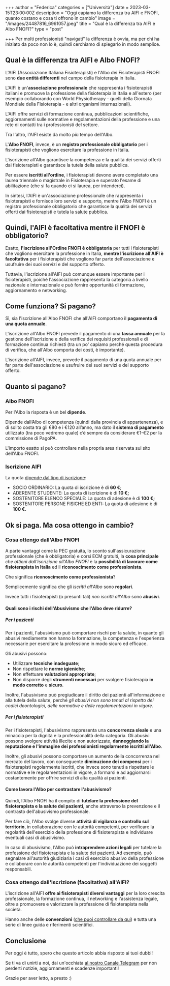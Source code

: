 +++
author = "Federica"
categories = ["Università"]
date = 2023-03-15T23:00:00Z
description = "Oggi capiamo la differenza tra AIFI e FNOFI, quanto costano e cosa ti offrono in cambio"
image = "/images/24487816_6961057.jpeg"
title = "Qual è la differenza tra AIFI e Albo FNOFI?"
type = "post"

+++
Per molti professionisti "navigati" la differenza è ovvia, ma per chi ha iniziato da poco non lo è, quindi cerchiamo di spiegarlo in modo semplice.

## Qual è la differenza tra AIFI e Albo FNOFI?

L'AIFI (Associazione Italiana Fisioterapisti) e l'Albo dei Fisioterapisti FNOFI sono **due entità differenti** nel campo della fisioterapia in Italia.

L'AIFI è un'**associazione professionale** che rappresenta i fisioterapisti italiani e promuove la professione della fisioterapia in Italia e all'estero (per esempio collaborando con World Physiotherapy - quelli della Giornata Mondiale della Fisioterapia - e altri organismi internazionali). 

L'AIFI offre servizi di formazione continua, pubblicazioni scientifiche, aggiornamenti sulle normative e regolamentazioni della professione e una rete di contatti tra i professionisti del settore. 

Tra l'altro, l'AIFI esiste da molto più tempo dell'Albo.

L'**Albo FNOFI**, invece, è un **registro professionale obbligatorio** per i fisioterapisti che vogliono esercitare la professione in Italia. 

L'iscrizione all'Albo garantisce la competenza e la qualità dei servizi offerti dai fisioterapisti e garantisce la tutela della salute pubblica. 

Per essere **iscritti all'ordine**, i fisioterapisti devono avere completato una laurea triennale o magistrale in Fisioterapia e superato l'esame di abilitazione (che si fa quando ci si laurea, per intenderci).

In sintesi, l'AIFI è un'associazione professionale che rappresenta i fisioterapisti e fornisce loro servizi e supporto, mentre l'Albo FNOFI è un registro professionale obbligatorio che garantisce la qualità dei servizi offerti dai fisioterapisti e tutela la salute pubblica.

## Quindi, l'AIFI è facoltativa mentre il FNOFI è obbligatorio?

Esatto, **l'iscrizione all'Ordine FNOFI è obbligatoria** per tutti i fisioterapisti che vogliono esercitare la professione in Italia, **mentre l'iscrizione all'AIFI è facoltativa** per i fisioterapisti che vogliono far parte dell'associazione e usufruire dei suoi servizi e del supporto offerto. 

Tuttavia, l'iscrizione all'AIFI può comunque essere importante per i fisioterapisti, poiché l'associazione rappresenta la categoria a livello nazionale e internazionale e può fornire opportunità di formazione, aggiornamento e networking.

## Come funziona? Si pagano?

Sì, sia l'iscrizione all'Albo FNOFI che all'AIFI comportano il **pagamento di una quota annuale**.

L'iscrizione all'Albo FNOFI prevede il pagamento di una **tassa annuale** per la gestione dell'iscrizione e della verifica dei requisiti professionali e di formazione continua richiesti (tra un po' capiamo perché questa procedura di verifica, che all'Albo comporta dei costi, è importante).

L'iscrizione all'AIFI, invece, prevede il pagamento di una quota annuale per far parte dell'associazione e usufruire dei suoi servizi e del supporto offerto. 

## Quanto si pagano?

### Albo FNOFI

Per l'Albo la risposta è un bel **dipende**.

Dipende dall’Albo di competenza (quindi dalla provincia di appartenenza), e di solito costa tra gli €80 e i €120 all’anno, ma dato il **sistema di pagamento** utilizzato (tra poco vedremo quale) c’è sempre da considerare €1-€2 per la commissione di PagoPA.

L'importo esatto si può controllare nella propria area riservata sul sito dell'Albo FNOFI.

### Iscrizione AIFI

La quota [dipende dal tipo di iscrizione](https://aifi.net/tesseramento-aifi/ "DIVENTA SOCIO Tesseramento AIFI"):

* SOCIO ORDINARIO: La quota di iscrizione è di **60 €**;
* ADERENTE STUDENTE: La quota di iscrizione è di **10 €;**
* SOSTENITORE ELENCO SPECIALE: La quota di adesione è di **100 €;**
* SOSTENITORE PERSONE FISICHE ED ENTI: La quota di adesione è di **100 €.**

## Ok si paga. Ma cosa ottengo in cambio?

### Cosa ottengo dall'Albo FNOFI

A parte vantaggi come la PEC gratuita, lo sconto sull'assicurazione professionale (che è obbligatoria) e corsi ECM gratuiti, la **cosa principale** _che ottieni dall'iscrizione all'Albo FNOFI_ è la **possibilità di lavorare come fisioterapista in Italia** ed il **riconoscimento come professionista**.

Che significa **riconoscimento come professionista**?

Semplicemente significa che gli _iscritti all'Albo_ sono **regolari**. 

Invece tutti i fisioterapisti (o presunti tali) _non iscritti all'Albo_ sono **abusivi**.

#### Quali sono i rischi dell'Abusivismo che l'Albo deve ridurre?

##### Per i pazienti

Per i pazienti, l'abusivismo può comportare rischi per la salute, in quanto gli abusivi mediamente non hanno la formazione, la competenza e l'esperienza necessarie per esercitare la professione in modo sicuro ed efficace. 

Gli abusivi possono: 

* Utilizzare **tecniche inadeguate**;
* Non rispettare le **norme igieniche**;
* Non effettuare **valutazioni appropriate**; 
* Non disporre degli **strumenti necessari** per svolgere fisioterapia **in modo corretto** e **sicuro**.

Inoltre, l'abusivismo può pregiudicare il diritto dei pazienti all'informazione e alla tutela della salute, perché _gli abusivi non sono tenuti al rispetto dei codici deontologici, delle normative e delle regolamentazioni in vigore_.

##### Per i fisioterapisti

Per i fisioterapisti, l'abusivismo rappresenta una **concorrenza sleale** e una minaccia per la dignità e la professionalità della categoria. Gli abusivi possono svolgere attività illecite e non autorizzate, **danneggiando la reputazione e l'immagine dei professionisti regolarmente iscritti all'Albo**.

Inoltre, gli abusivi possono comportare un aumento della concorrenza nel mercato del lavoro, con conseguente **diminuzione dei compensi** per i fisioterapisti regolarmente iscritti, che invece sono tenuti a rispettare le normative e le regolamentazioni in vigore, a formarsi e ad aggiornarsi costantemente per offrire servizi di alta qualità ai pazienti.

#### Come lavora l'Albo per contrastare l'abusivismo?

Quindi, l'Albo FNOFI ha il compito di **tutelare la professione del fisioterapista e la salute dei pazienti**, anche attraverso la prevenzione e il contrasto dell'abusivismo professionale.

Per fare ciò, l'Albo svolge diverse **attività di vigilanza e controllo sul territorio**, in collaborazione con le autorità competenti, per verificare la regolarità dell'esercizio della professione di fisioterapista e individuare eventuali casi di abusivismo.

In caso di abusivismo, l'Albo può **intraprendere azioni legali** per tutelare la professione del fisioterapista e la salute dei pazienti. Ad esempio, può segnalare all'autorità giudiziaria i casi di esercizio abusivo della professione e collaborare con le autorità competenti per l'individuazione dei soggetti responsabili.

### Cosa ottengo dall'iscrizione (facoltativa) all'AIFI?

L'iscrizione all'AIFI **offre ai fisioterapisti diversi vantaggi** per la loro crescita professionale, la formazione continua, il networking e l'assistenza legale, oltre a promuovere e valorizzare la professione di fisioterapista nella società.

Hanno anche delle **convenzioni** ([che puoi controllare da qui](https://aifi.net/convenzioni-vantaggi-aifi/ "Convenzioni e Vantaggi AIFI")) e tutta una serie di linee guida e riferimenti scientifici.

## Conclusione

Per oggi è tutto, spero che questo articolo abbia risposto ai tuoi dubbi!

Se ti va di unirti a noi, dai un'occhiata [al nostro Canale Telegram](https://t.me/fisioterapisti_official "Fisioterapisti Official") per non perderti notizie, aggiornamenti e scadenze importanti!

Grazie per aver letto, a presto :)